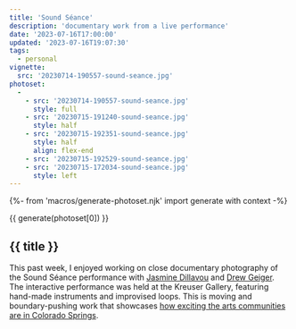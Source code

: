 ```yaml
---
title: 'Sound Séance'
description: 'documentary work from a live performance'
date: '2023-07-16T17:00:00'
updated: '2023-07-16T19:07:30'
tags:
  - personal
vignette:
  src: '20230714-190557-sound-seance.jpg'
photoset:
  - 
    - src: '20230714-190557-sound-seance.jpg'
      style: full
    - src: '20230715-191240-sound-seance.jpg'
      style: half
    - src: '20230715-192351-sound-seance.jpg'
      style: half
      align: flex-end
    - src: '20230715-192529-sound-seance.jpg'
    - src: '20230715-172034-sound-seance.jpg'
      style: left
---
```


{%- from 'macros/generate-photoset.njk' import generate with context -%}

{{ generate(photoset[0]) }}

## {{ title }}

This past week, I enjoyed working on close documentary photography of the Sound Séance performance with [Jasmine Dillavou](https://www.jasminedillavou.com) and [Drew Geiger](https://www.instagram.com/ejrmmusic/). The interactive performance was held at the Kreuser Gallery, featuring hand-made instruments and improvised loops. This is moving and boundary-pushing work that showcases [how exciting the arts communities are in Colorado Springs](/2023-art/).
